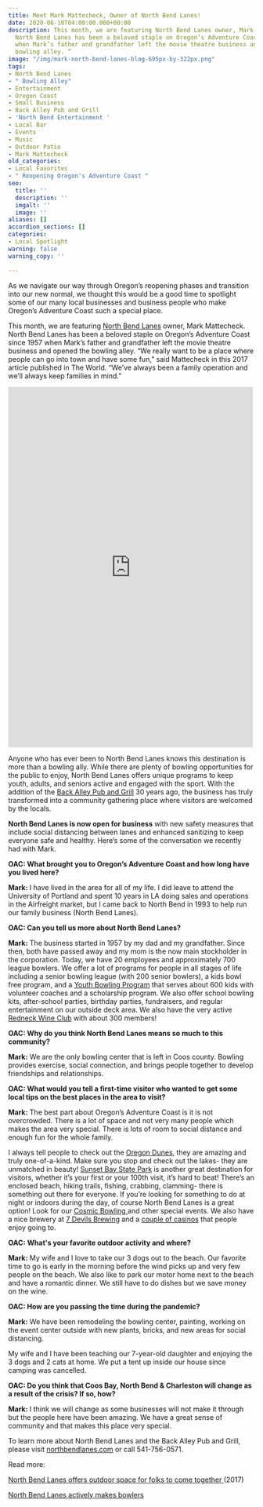 ```yaml
---
title: Meet Mark Mattecheck, Owner of North Bend Lanes!
date: 2020-06-10T04:00:00.000+00:00
description: This month, we are featuring North Bend Lanes owner, Mark Mattecheck.
  North Bend Lanes has been a beloved staple on Oregon’s Adventure Coast since 1957
  when Mark’s father and grandfather left the movie theatre business and opened the
  bowling alley. “
image: "/img/mark-north-bend-lanes-blog-695px-by-322px.png"
tags:
- North Bend Lanes
- " Bowling Alley"
- Entertainment
- Oregon Coast
- Small Business
- Back Alley Pub and Grill
- 'North Bend Entertainment '
- Local Bar
- Events
- Music
- Outdoor Patio
- Mark Mattecheck
old_categories:
- Local Favorites
- " Reopening Oregon's Adventure Coast "
seo:
  title: ''
  description: ''
  imgalt: ''
  image: ''
aliases: []
accordion_sections: []
categories:
- Local Spotlight
warning: false
warning_copy: ''

---
```

As we navigate our way through Oregon’s reopening phases and transition into our new normal, we thought this would be a good time to spotlight some of our many local businesses and business people who make Oregon’s Adventure Coast such a special place.

This month, we are featuring [North Bend Lanes](https://northbendlanes.com/) owner, Mark Mattecheck. North Bend Lanes has been a beloved staple on Oregon’s Adventure Coast since 1957 when Mark’s father and grandfather left the movie theatre business and opened the bowling alley. “We really want to be a place where people can go into town and have some fun,” said Mattecheck in this 2017 article published in The World. “We’ve always been a family operation and we’ll always keep families in mind.”

<iframe src="https://www.facebook.com/plugins/post.php?href=https%3A%2F%2Fwww.facebook.com%2Foregonsmallbusinessassociation%2Fposts%2F120128486363302&width=500" width="500" height="735" style="border:none;overflow:hidden" scrolling="no" frameborder="0" allowTransparency="true" allow="encrypted-media"></iframe>

Anyone who has ever been to North Bend Lanes knows this destination is more than a bowling ally. While there are plenty of bowling opportunities for the public to enjoy, North Bend Lanes offers unique programs to keep youth, adults, and seniors active and engaged with the sport. With the addition of the [Back Alley Pub and Grill](https://www.facebook.com/BackAlleyPubAndGrill/?__tn__=K-R&eid=ARCtdcmvc6y0HbLv4PsPTFalE1UY0n-l6kuAx9S2V72h6SkHlNh1rWUpibqJ8T8RDJCib4kyocRxDKdM&fref=mentions&__xts__%5B0%5D=68.ARCQg17h-TE_ApUFv2w2KnGllu2n2bQIZEC2uvqb1GbD94VmPP8N5fFmlD33s7aEHOSwRWFGYrcyue2d0UBL7bJeI6wd3rM6cM-I3yU-OnWNiVWiFIqJbQ3jKnwsXV8e8mBHMtkk5wL5CCNslWT0HOpLG9sFYpLAgjdxxCfzkZd-LOgb7iCDX4PyztAAsO3WqKeX-SrB9HfIOWrTZHut5ghM0mzLFFzeEkZrwb3WFQioHGTEznV--1ENrWuCAhoELw45-DS3lbRJxoapPMwGV3ByF2E0KjaODqMblpzNw3PZD_FOAXFB7Gf2kR0zwIa9_jP9RnDC74mtLmQaRnYlSMQ) 30 years ago, the business has truly transformed into a community gathering place where visitors are welcomed by the locals.

**North Bend Lanes is now open for business** with new safety measures that include social distancing between lanes and enhanced sanitizing to keep everyone safe and healthy. Here’s some of the conversation we recently had with Mark.

**OAC: What brought you to Oregon’s Adventure Coast and how long have you lived here?**

**Mark:** I have lived in the area for all of my life. I did leave to attend the University of Portland and spent 10 years in LA doing sales and operations in the Airfreight market, but I came back to North Bend in 1993 to help run our family business (North Bend Lanes).

**OAC: Can you tell us more about North Bend Lanes?**

**Mark:** The business started in 1957 by my dad and my grandfather. Since then, both have passed away and my mom is the now main stockholder in the corporation. Today, we have 20 employees and approximately 700 league bowlers. We offer a lot of programs for people in all stages of life including a senior bowling league (with 200 senior bowlers), a kids bowl free program, and a [Youth Bowling Program](https://northbendlanes.com/bowling/youth-programs/) that serves about 600 kids with volunteer coaches and a scholarship program. We also offer school bowling kits, after-school parties, birthday parties, fundraisers, and regular entertainment on our outside deck area. We also have the very active [Redneck Wine Club](https://northbendlanes.com/redneck-wine-tasting/) with about 300 members!

**OAC: Why do you think North Bend Lanes means so much to this community?**

**Mark:** We are the only bowling center that is left in Coos county. Bowling provides exercise, social connection, and brings people together to develop friendships and relationships.

**OAC: What would you tell a first-time visitor who wanted to get some local tips on the best places in the area to visit?**

**Mark:** The best part about Oregon’s Adventure Coast is it is not overcrowded. There is a lot of space and not very many people which makes the area very special. There is lots of room to social distance and enough fun for the whole family.

I always tell people to check out the [Oregon Dunes](https://www.oregonsadventurecoast.com/untamed-dunes/), they are amazing and truly one-of-a-kind. Make sure you stop and check out the lakes- they are unmatched in beauty! [Sunset Bay State Park](https://www.oregonsadventurecoast.com/state-parks-and-national-lands/) is another great destination for visitors, whether it’s your first or your 100th visit, it’s hard to beat! There’s an enclosed beach, hiking trails, fishing, crabbing, clamming- there is something out there for everyone. If you’re looking for something to do at night or indoors during the day, of course North Bend Lanes is a great option! Look for our [Cosmic Bowling ](https://northbendlanes.com/cosmic-bowling/)and other special events. We also have a nice brewery at [7 Devils Brewing](https://www.7devilsbrewery.com/#/) and a [couple of casinos](https://www.oregonsadventurecoast.com/blog/try-your-luck-on-oregon-s-adventure-coast/) that people enjoy going to.

**OAC:** **What's your favorite outdoor activity and where?**

**Mark:** My wife and I love to take our 3 dogs out to the beach. Our favorite time to go is early in the morning before the wind picks up and very few people on the beach. We also like to park our motor home next to the beach and have a romantic dinner. We still have to do dishes but we save money on the wine.

**OAC: How are you passing the time during the pandemic?**

**Mark:** We have been remodeling the bowling center, painting, working on the event center outside with new plants, bricks, and new areas for social distancing.

My wife and I have been teaching our 7-year-old daughter and enjoying the 3 dogs and 2 cats at home. We put a tent up inside our house since camping was cancelled.

**OAC: Do you think that Coos Bay, North Bend & Charleston will change as a result of the crisis? If so, how?**

**Mark:** I think we will change as some businesses will not make it through but the people here have been amazing. We have a great sense of community and that makes this place very special.

To learn more about North Bend Lanes and the Back Alley Pub and Grill, please visit [northbendlanes.com](https://northbendlanes.com/) or call 541-756-0571.

Read more:

[North Bend Lanes offers outdoor space for folks to come together ](https://theworldlink.com/news/local/business/north-bend-lanes-offers-outdoor-space-for-folks-to-come-together/article_fc08221a-d504-54ad-a58e-21f8634a88b9.html)(2017)

[North Bend Lanes actively makes bowlers](https://theworldlink.com/news/local/north-bend-lanes-actively-makes-bowlers/article_480b495b-3f98-5c09-9099-30407359c114.html)